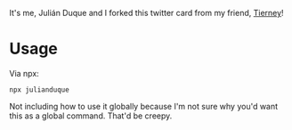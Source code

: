 It's me, Julián Duque and I forked this twitter card from my friend, [Tierney](https://github.com/bnb/bitandbang)!

# Usage
Via npx:

```
npx julianduque
```

Not including how to use it globally because I'm not sure why you'd want this as a global command. That'd be creepy.
